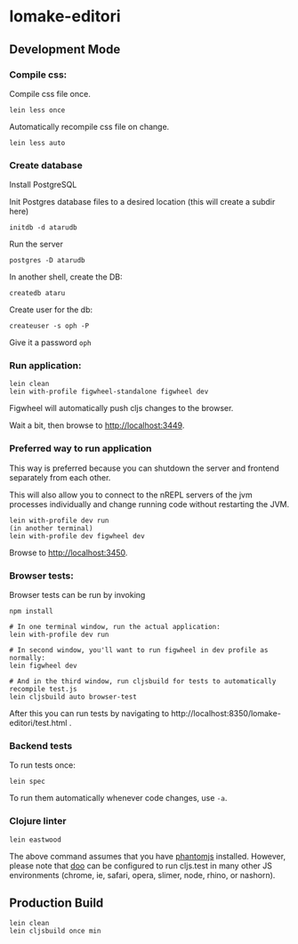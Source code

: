 # lomake-editori

## Development Mode

### Compile css:

Compile css file once.

```
lein less once
```

Automatically recompile css file on change.

```
lein less auto
```

### Create database

Install PostgreSQL

Init Postgres database files to a desired location (this will create a subdir here)

```
initdb -d atarudb
```

Run the server
 
```
postgres -D atarudb
```

In another shell, create the DB:

```
createdb ataru
```

Create user for the db:

```
createuser -s oph -P
```

Give it a password `oph`

### Run application:

```
lein clean
lein with-profile figwheel-standalone figwheel dev
```

Figwheel will automatically push cljs changes to the browser.

Wait a bit, then browse to [http://localhost:3449](http://localhost:3449).

### Preferred way to run application

This way is preferred because you can shutdown the server and frontend separately from each other.

This will also allow you to connect to the nREPL servers of the jvm processes individually and change running code without restarting the JVM.

```
lein with-profile dev run
(in another terminal)
lein with-profile dev figwheel dev
```

Browse to [http://localhost:3450](http://localhost:3450).

### Browser tests:

Browser tests can be run by invoking

```
npm install

# In one terminal window, run the actual application:
lein with-profile dev run

# In second window, you'll want to run figwheel in dev profile as normally:
lein figwheel dev

# And in the third window, run cljsbuild for tests to automatically recompile test.js
lein cljsbuild auto browser-test
```

After this you can run tests by navigating to http://localhost:8350/lomake-editori/test.html .

### Backend tests

To run tests once:

```
lein spec
```

To run them automatically whenever code changes, use `-a`.

### Clojure linter

```
lein eastwood
```

The above command assumes that you have [phantomjs](https://www.npmjs.com/package/phantomjs) installed. However, please note that [doo](https://github.com/bensu/doo) can be configured to run cljs.test in many other JS environments (chrome, ie, safari, opera, slimer, node, rhino, or nashorn). 

## Production Build

```
lein clean
lein cljsbuild once min
```

